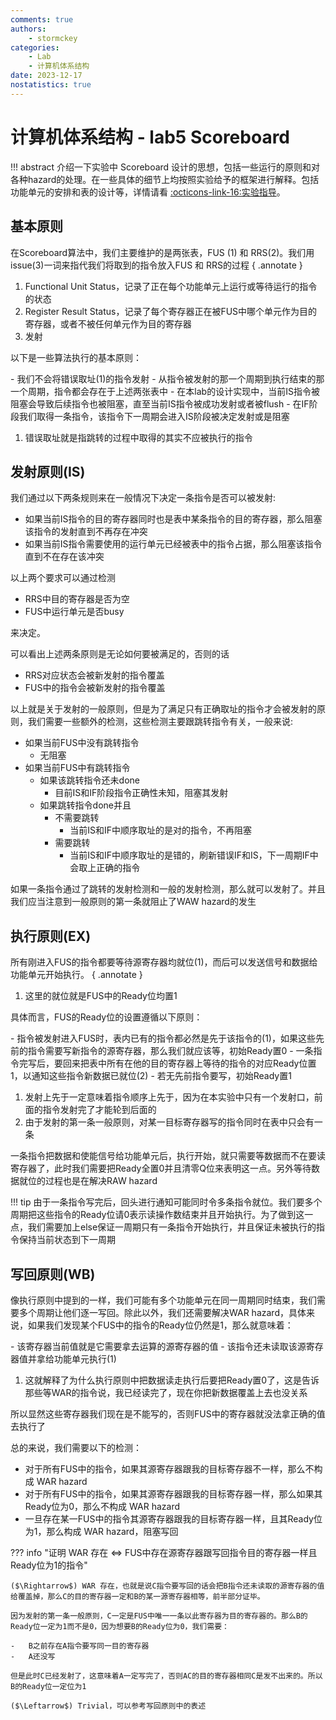 ```yaml
---
comments: true
authors:
    - stormckey
categories:
    - Lab
    - 计算机体系结构
date: 2023-12-17
nostatistics: true
---
```


# 计算机体系结构 - lab5 Scoreboard

!!! abstract
    介绍一下实验中 Scoreboard 设计的思想，包括一些运行的原则和对各种hazard的处理。在一些具体的细节上均按照实验给予的框架进行解释。包括功能单元的安排和表的设计等，详情请看 [:octicons-link-16:实验指导](https://zju-arch.pages.zjusct.io/arch-fa23/lab5/)。

<!-- more -->

## 基本原则

在Scoreboard算法中，我们主要维护的是两张表，FUS (1) 和 RRS(2)。我们用 issue(3)一词来指代我们将取到的指令放入FUS 和 RRS的过程
{ .annotate }

1.  Functional Unit Status，记录了正在每个功能单元上运行或等待运行的指令的状态
2.  Register Result Status，记录了每个寄存器正在被FUS中哪个单元作为目的寄存器，或者不被任何单元作为目的寄存器
3.  发射

以下是一些算法执行的基本原则：

<div class="annotate" markdown>
- 我们不会将错误取址(1)的指令发射
- 从指令被发射的那一个周期到执行结束的那一个周期，指令都会存在于上述两张表中
- 在本lab的设计实现中，当前IS指令被阻塞会导致后续指令也被阻塞，直至当前IS指令被成功发射或者被flush
- 在IF阶段我们取得一条指令，该指令下一周期会进入IS阶段被决定发射或是阻塞
</div>

1.  错误取址就是指跳转的过程中取得的其实不应被执行的指令

## 发射原则(IS)

我们通过以下两条规则来在一般情况下决定一条指令是否可以被发射:

- 如果当前IS指令的目的寄存器同时也是表中某条指令的目的寄存器，那么阻塞该指令的发射直到不再存在冲突
- 如果当前IS指令需要使用的运行单元已经被表中的指令占据，那么阻塞该指令直到不在存在该冲突

以上两个要求可以通过检测

- RRS中目的寄存器是否为空
- FUS中运行单元是否busy

来决定。

可以看出上述两条原则是无论如何要被满足的，否则的话

- RRS对应状态会被新发射的指令覆盖
- FUS中的指令会被新发射的指令覆盖

以上就是关于发射的一般原则，但是为了满足只有正确取址的指令才会被发射的原则，我们需要一些额外的检测，这些检测主要跟跳转指令有关，一般来说:

- 如果当前FUS中没有跳转指令   
    - 无阻塞
- 如果当前FUS中有跳转指令
    - 如果该跳转指令还未done
        - 目前IS和IF阶段指令正确性未知，阻塞其发射
    - 如果跳转指令done并且
        - 不需要跳转
            - 当前IS和IF中顺序取址的是对的指令，不再阻塞
        - 需要跳转
            - 当前IS和IF中顺序取址的是错的，刷新错误IF和IS，下一周期IF中会取上正确的指令

如果一条指令通过了跳转的发射检测和一般的发射检测，那么就可以发射了。并且我们应当注意到一般原则的第一条就阻止了WAW hazard的发生

## 执行原则(EX)

所有刚进入FUS的指令都要等待源寄存器均就位(1)，而后可以发送信号和数据给功能单元开始执行。
{ .annotate }

1.  这里的就位就是FUS中的Ready位均置1

具体而言，FUS的Ready位的设置遵循以下原则：

<div class="annotate" markdown>
- 指令被发射进入FUS时，表内已有的指令都必然是先于该指令的(1)，如果这些先前的指令需要写新指令的源寄存器，那么我们就应该等，初始Ready置0
- 一条指令完写后，要回来把表中所有在他的目的寄存器上等待的指令的对应Ready位置1，以通知这些指令新数据已就位(2)
- 若无先前指令要写，初始Ready置1
</div>

1.  发射上先于一定意味着指令顺序上先于，因为在本实验中只有一个发射口，前面的指令发射完了才能轮到后面的
2.  由于发射的第一条一般原则，对某一目标寄存器写的指令同时在表中只会有一条

一条指令把数据和使能信号给功能单元后，执行开始，就只需要等数据而不在要读寄存器了，此时我们需要把Ready全置0并且清零Q位来表明这一点。另外等待数据就位的过程也是在解决RAW hazard

!!! tip
    由于一条指令写完后，回头进行通知可能同时令多条指令就位。我们要多个周期把这些指令的Ready位请0表示读操作数结束并且开始执行。为了做到这一点，我们需要加上else保证一周期只有一条指令开始执行，并且保证未被执行的指令保持当前状态到下一周期

## 写回原则(WB)

像执行原则中提到的一样，我们可能有多个功能单元在同一周期同时结束，我们需要多个周期让他们逐一写回。除此以外，我们还需要解决WAR hazard，具体来说，如果我们发现某个FUS中的指令的Ready位仍然是1，那么就意味着：

<div class="annotate" markdown>
-   该寄存器当前值就是它需要拿去运算的源寄存器的值
-   该指令还未读取该源寄存器值并拿给功能单元执行(1)
</div>

1.  这就解释了为什么执行原则中把数据读走执行后要把Ready置0了，这是告诉那些等WAR的指令说，我已经读完了，现在你把新数据覆盖上去也没关系

所以显然这些寄存器我们现在是不能写的，否则FUS中的寄存器就没法拿正确的值去执行了

总的来说，我们需要以下的检测：

- 对于所有FUS中的指令，如果其源寄存器跟我的目标寄存器不一样，那么不构成 WAR hazard
- 对于所有FUS中的指令，如果其源寄存器跟我的目标寄存器一样，那么如果其Ready位为0，那么不构成 WAR hazard
- 一旦存在某一FUS中的指令其源寄存器跟我的目标寄存器一样，且其Ready位为1，那么构成 WAR hazard，阻塞写回

??? info "证明 WAR 存在 $\iff$ FUS中存在源寄存器跟写回指令目的寄存器一样且Ready位为1的指令"

    ($\Rightarrow$) WAR 存在，也就是说C指令要写回的话会把B指令还未读取的源寄存器的值给覆盖掉，那么C的目的寄存器一定和B的某一源寄存器相等，前半部分证毕。

    因为发射的第一条一般原则，C一定是FUS中唯一一条以此寄存器为目的寄存器的。那么B的Ready位一定为1而不是0，因为想要B的Ready位为0，我们需要：

    -   B之前存在A指令要写同一目的寄存器
    -   A还没写

    但是此时C已经发射了，这意味着A一定写完了，否则AC的目的寄存器相同C是发不出来的。所以B的Ready位一定位为1

    ($\Leftarrow$) Trivial，可以参考写回原则中的表述

